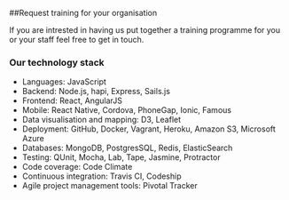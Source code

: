 ##Request training for your organisation

If you are intrested in having us put together a training programme for you or your staff feel free to <a onclick="fac.nav_scroll('/training/', 'contact-anchor')">get in touch</a>.

### Our technology stack
  
+ Languages: JavaScript 
+ Backend: Node.js, hapi, Express, Sails.js
+ Frontend: React, AngularJS
+ Mobile: React Native, Cordova, PhoneGap, Ionic, Famous
+ Data visualisation and mapping: D3, Leaflet 
+ Deployment: GitHub, Docker, Vagrant, Heroku, Amazon S3, Microsoft Azure 
+ Databases: MongoDB, PostgresSQL, Redis, ElasticSearch
+ Testing: QUnit, Mocha, Lab, Tape, Jasmine, Protractor
+ Code coverage: Code Climate
+ Continuous integration: Travis CI, Codeship
+ Agile project management tools: Pivotal Tracker


